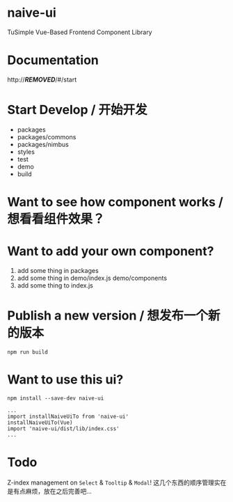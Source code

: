 # naive-ui
TuSimple Vue-Based Frontend Component Library
# Documentation
http://***REMOVED***/#/start
# Start Develop / 开始开发
- packages
- packages/commons
- packages/nimbus
- styles
- test
- demo
- build
# Want to see how component works / 想看看组件效果？
# Want to add your own component?
1. add some thing in packages
2. add some thing in demo/index.js demo/components
3. add some thing to index.js
# Publish a new version / 想发布一个新的版本
`npm run build`
# Want to use this ui?
`npm install --save-dev naive-ui`
```
...
import installNaiveUiTo from 'naive-ui'
installNaiveUiTo(Vue)
import 'naive-ui/dist/lib/index.css'
...
```
# Todo
Z-index management on `Select` & `Tooltip` & `Modal`! 这几个东西的顺序管理实在是有点麻烦，放在之后完善吧...